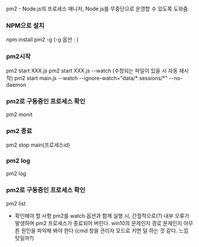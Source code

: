 pm2 - Node.js의 프로세스 매니저, Node js를 무중단으로 운영할 수 있도록 도와줌

### NPM으로 설치
npm install pm2 -g
(-g 옵션 : )

### pm2시작
pm2 start XXX.js
pm2 start XXX.js --watch (수정되는 파일이 있을 시 자동 재시작)
pm2 start main.js --watch --ignore-watch="data/* sessions/*"  --no-daemon

### pm2로 구동중인 프로세스 확인
pm2 monit

### pm2 종료
pm2 stop main(프로세스id)

### pm2 log
pm2 log

### pm2로 구동중인 프로세스 확인
pm2 list

* 확인해야 할 사항
pm2를 watch 옵션과 함께 실행 시, 간헐적으로(?) 내부 오류가 발생하며 pm2 프로세스가 종료되어 버린다. win10의 문제인지 경로 문제인지 아무튼 원인을 파악해 봐야 한다
(cmd 창을 관리자 모드로 키면 덜 하는 것 같다. 느낌 탓일까?)
